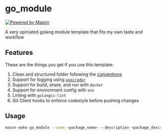 # go_module

[![Powered by Mason](https://img.shields.io/endpoint?url=https%3A%2F%2Ftinyurl.com%2Fmason-badge)](https://github.com/felangel/mason)

A very opiniated golang module template that fits my own taste and workflow

## Features

These are the things you get if you use this template:

1. Clean and structured folder following the [conventions](https://github.com/palavrapasse/docs/blob/master/go/conventions.md)
2. Support for logging using [`aspirador`](https://github.com/palavrapasse/aspirador)
3. Support for build, share, and run with `docker`
4. Support for environment config with `env`
5. Linting with `golangci-lint`
6. Git Client hooks to enforce codestyle before pushing changes

## Usage

```bash
mason make go_module --name <package_name> --description <package_description> --author <package_author> --license <MIT|GNUGPLV3|none> --modulePath <golang_module_path>
```